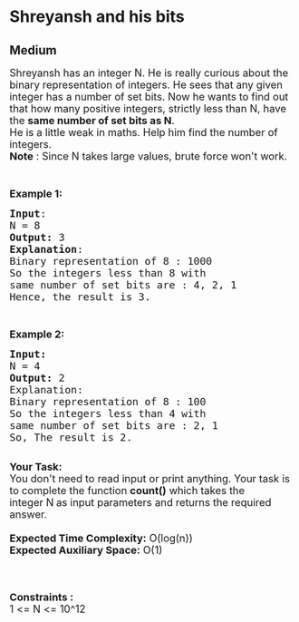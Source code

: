 # Shreyansh and his bits
## Medium 
<div class="problem-statement">
                <p></p><p><span style="font-size:18px">Shreyansh has an integer N. He is really curious about the binary representation of integers. He sees that any given integer has a number of set bits. Now he wants to find out that how many positive integers, strictly less than N, have the <strong>same number of set bits as N</strong>.<br>
He is a little weak in maths. Help him find the number of integers.<br>
<strong>Note</strong> : Since N takes large values, brute force won't work.</span></p>

<p>&nbsp;</p>

<p><span style="font-size:18px"><strong>Example 1:</strong></span></p>

<pre><span style="font-size:18px"><strong>Input</strong>:
N = 8
<strong>Output:</strong>&nbsp;3
<strong>Explanation</strong>:
Binary representation of 8 : 1000
So the integers less than 8 with 
same number of set bits are : 4, 2, 1
</span><span style="font-size:18px">Hence, the result is 3.  
</span></pre>

<p>&nbsp;</p>

<p><span style="font-size:18px"><strong>Example 2:</strong></span></p>

<pre><span style="font-size:18px"><strong>Input:</strong>
N = 4
<strong>Output:&nbsp;</strong>2
Explanation:
Binary representation of 8 : 100
So the integers less than 4 with 
same number of set bits are : 2, 1
So, The result is 2.
</span></pre>

<p><br>
<span style="font-size:18px"><strong>Your Task:&nbsp;&nbsp;</strong><br>
You don't need to read input or print anything. Your task is to complete the function&nbsp;<strong>count()</strong>&nbsp;which takes the integer&nbsp;N<strong>&nbsp;</strong>as input parameters and returns the required answer.<br>
<br>
<strong>Expected Time Complexity:</strong> O(log(n))<br>
<strong>Expected Auxiliary Space:</strong> O(1)</span><br>
&nbsp;</p>

<p>&nbsp;</p>

<p><span style="font-size:18px"><strong>Constraints :</strong>&nbsp;<br>
1 &lt;= N &lt;= 10^12</span></p>

<p>&nbsp;</p>
 <p></p>
            </div>